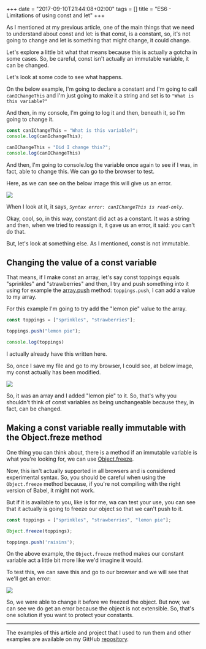 +++
date = "2017-09-10T21:44:08+02:00"
tags = []
title = "ES6 - Limitations of using const and let"
+++

As I mentioned at my previous article, one of the main things that we need to understand about const and let: 
is that const, is a constant, so, it's not going to change and let is something that might change, it could change. 
 
Let's explore a little bit what that means because this is actually a gotcha in some cases. 
So, be careful, const isn't actually an immutable variable, it can be changed.
 
Let's look at some code to see what happens. 

On the below example, I'm going to declare a constant and I'm going to call `canIChangeThis` and I'm just going to make 
it a string and set is to `"What is this variable?"`

And then, in my console, I'm going to log it and then, beneath it, so I'm going to change it.

```javascript
const canIChangeThis = "What is this variable?";
console.log(canIchangeThis);

canIChangeThis = "Did I change this?";
console.log(canIChangeThis)
```
And then, I'm going to console.log the variable once again to see if I was, in fact, able to change this.
We can go to the browser to test. 

Here, as we can see on the below image this will give us an error.
 
![](/images/posts/es6/const-and-let-limitations/const-error.png)

When I look at it, it says, *`Syntax error: canIChangeThis is read-only`*. 

Okay, cool, so, in this way, constant did act as a constant. It was a string and then, when we tried to reassign it, 
it gave us an error, it said: you can't do that. 

But, let's look at something else. As I mentioned, const is not immutable.

## Changing the value of a const variable

That means, if I make const an array, let's say const toppings equals "sprinkles" and "strawberries" and then, I try and 
push something into it using for example the 
[array.push](https://developer.mozilla.org/pt-BR/docs/Web/JavaScript/Reference/Global_Objects/Array/push) method: `toppings.push`, 
I can add a value to my array.
 
For this example I'm going to try add the "lemon pie" value to the array.

```javascript
const toppings = ["sprinkles", "strawberries"];

toppings.push("lemon pie");

console.log(toppings)
```

I actually already have this written here. 

So, once I save my file and go to my browser, I could see, at below image, my const actually has been modified.

![](/images/posts/es6/const-and-let-limitations/const-array-mutable.png)

So, it was an array and I added "lemon pie" to it. So, that's why you shouldn't think of const variables as being 
unchangeable because they, in fact, can be changed. 

## Making a const variable really immutable with the Object.freze method 

One thing you can think about, there is a method if an immutable variable is what you're looking for, 
we can use [Object.freeze](https://developer.mozilla.org/en-US/docs/Web/JavaScript/Reference/Global_Objects/Object/freeze). 

Now, this isn't actually supported in all browsers and is considered experimental syntax. 
So, you should be careful when using the `Object.freeze` method because, if you're not compiling with the right version of Babel, 
it might not work.

But if it is available to you, like is for me, wa can test your use, you can see that it actually is going to freeze 
our object so that we can't push to it. 

```javascript
const toppings = ["sprinkles", "strawberries", "lemon pie"];

Object.freeze(toppings);

toppings.push('raisins');
```

On the above example, the `Object.freeze` method  makes our constant variable act a little bit more like we'd imagine it would.
 
To test this, we can save this and go to our browser and we will see that we'll get an error:

![](/images/posts/es6/const-and-let-limitations/object-freeze-error.png)
 
So, we were able to change it before we freezed the object. But now, we can see we do get an error because 
the object is not extensible. So, that's one solution if you want to protect your constants. 

---

The examples of this article and project that I used to run them and other examples are available on my GitHub 
[repository](https://github.com/coderade/es6-examples).

